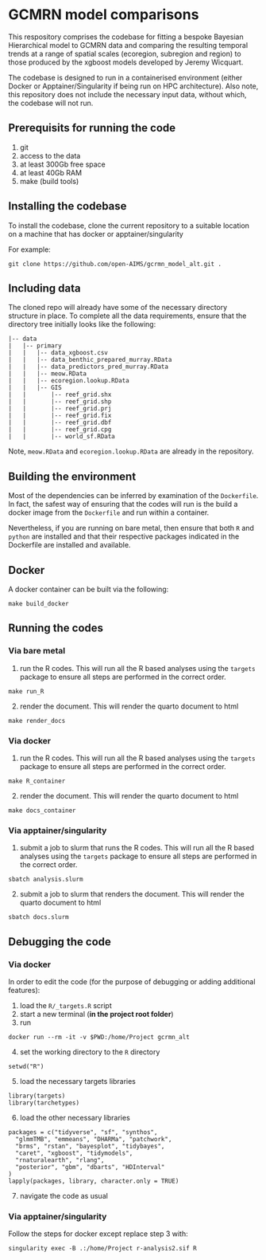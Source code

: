 GCMRN model comparisons
=======================================================

This respository comprises the codebase for fitting a bespoke Bayesian
Hierarchical model to GCMRN data and comparing the resulting temporal
trends at a range of spatial scales (ecoregion, subregion and region)
to those produced by the xgboost models developed by Jeremy Wicquart.

The codebase is designed to run in a containerised environment (either
Docker or Apptainer/Singularity if being run on HPC architecture).
Also note, this repository does not include the necessary input data,
without which, the codebase will not run.

## Prerequisits for running the code

1. git
2. access to the data
3. at least 300Gb free space
4. at least 40Gb RAM
5. make (build tools)

## Installing the codebase

To install the codebase, clone the current repository to a suitable
location on a machine that has docker or apptainer/singularity

For example:

```
git clone https://github.com/open-AIMS/gcrmn_model_alt.git .
```

## Including data

The cloned repo will already have some of the necessary directory
structure in place.  To complete all the data requirements, ensure
that the directory tree initially looks like the following:

```
|-- data
|   |-- primary
|   |   |-- data_xgboost.csv
|   |   |-- data_benthic_prepared_murray.RData
|   |   |-- data_predictors_pred_murray.RData
|   |   |-- meow.RData
|   |   |-- ecoregion.lookup.RData
|   |   |-- GIS
|   |       |-- reef_grid.shx
|   |       |-- reef_grid.shp
|   |       |-- reef_grid.prj
|   |       |-- reef_grid.fix
|   |       |-- reef_grid.dbf
|   |       |-- reef_grid.cpg
|   |       |-- world_sf.RData
```

Note, `meow.RData` and `ecoregion.lookup.RData` are already in the
repository.

## Building the environment

Most of the dependencies can be inferred by examination of the
`Dockerfile`. In fact, the safest way of ensuring that the codes will
run is the build a docker image from the `Dockerfile` and run within a
container.

Nevertheless, if you are running on bare metal, then ensure that both
`R` and `python` are installed and that their respective packages
indicated in the Dockerfile are installed and available.

## Docker

A docker container can be built via the following:

```
make build_docker
```

## Running the codes


### Via bare metal

1. run the R codes.  This will run all the R based analyses using the
   `targets` package to ensure all steps are performed in the correct
   order.

```
make run_R
```

2. render the document. This will render the quarto document to html

```
make render_docs
```

### Via docker

1. run the R codes.  This will run all the R based analyses using the
   `targets` package to ensure all steps are performed in the correct
   order.

```
make R_container
```

2. render the document. This will render the quarto document to html

```
make docs_container
```

### Via apptainer/singularity

1. submit a job to slurm that runs the R codes.  This will run all the
   R based analyses using the `targets` package to ensure all steps
   are performed in the correct order.

```
sbatch analysis.slurm
```

2. submit a job to slurm that renders the document. This will render
   the quarto document to html

```
sbatch docs.slurm
```

## Debugging the code

### Via docker
In order to edit the code (for the purpose of debugging or adding
additional features):

1. load the `R/_targets.R` script
2. start a new terminal (**in the project root folder**)
3. run

```
docker run --rm -it -v $PWD:/home/Project gcrmn_alt
```

4. set the working directory to the `R` directory

```
setwd("R")
```

5. load the necessary targets libraries

```
library(targets)
library(tarchetypes)
```

6. load the other necessary libraries

```
packages = c("tidyverse", "sf", "synthos",
  "glmmTMB", "emmeans", "DHARMa", "patchwork",
  "brms", "rstan", "bayesplot", "tidybayes",
  "caret", "xgboost", "tidymodels",
  "rnaturalearth", "rlang",
  "posterior", "gbm", "dbarts", "HDInterval"
)
lapply(packages, library, character.only = TRUE)
```

7. navigate the code as usual


### Via apptainer/singularity

Follow the steps for docker except replace step 3 with:

```
singularity exec -B .:/home/Project r-analysis2.sif R
```
